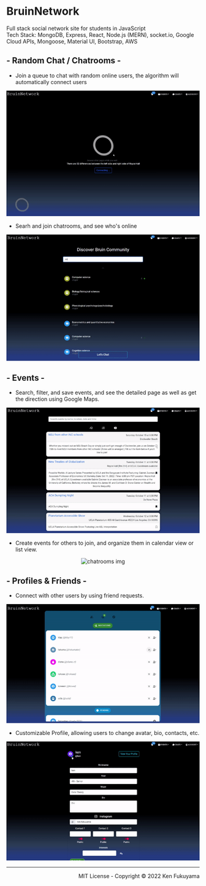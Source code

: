 # BruinNetwork
Full stack social network site for students in JavaScript </br>
Tech Stack: MongoDB, Express, React, Node.js (MERN), socket.io, Google Cloud APIs, Mongoose, Material UI, Bootstrap, AWS

## - Random Chat / Chatrooms -
- Join a queue to chat with random online users, the algorithm will automatically connect users
<!-- ![ChitchatGIF](chitchat.gif) -->

<p align="center">
  <img src="chitchat.gif" alt="chitchat img">
</p>

- Searh and join chatrooms, and see who's online
<p align="center">
  <img src="chatrooms.gif" alt="chatrooms img">
</p>


## - Events -
- Search, filter, and save events, and see the detailed page as well as get the direction using Google Maps.

<p align="center">
  <img src="event_navigate.gif" alt="chatrooms img">
</p>

- Create events for others to join, and organize them in calendar view or list view.
<p align="center">
  <img src="event-view.gif" alt="chatrooms img">
</p>


## - Profiles & Friends -

- Connect with other users by using friend requests.
<p align="center">
  <img src="friendship.gif" alt="chatrooms img">
</p>


- Customizable Profile, allowing users to change avatar, bio, contacts, etc.
<p align="center">
  <img src="user-custom.gif" alt="chatrooms img">
</p>


<hr/>
<p align="right">
  MIT License - Copyright © 2022 Ken Fukuyama 
</p>




